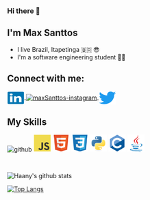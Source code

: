 ### Hi there 👋

## I'm Max Santtos

* I live Brazil, Itapetinga :brazil: :sunglasses:
* I'm a software engineering student :man_technologist: 


## Connect with me:
<a href="https://www.linkedin.com/in/maxsuelsanttos/" target="_blank">
<img align="center" alt="diego-linkedin" height="30" width="40" src="https://raw.githubusercontent.com/devicons/devicon/master/icons/linkedin/linkedin-original.svg" style="max-width:100%;">
</a>
</a>
<a href="https://www.instagram.com/maxssanttos/" target="_blank">
<img align="center" alt="maxSanttos-instagram" height="30" width="40" align="center" src="https://raw.githubusercontent.com/rahuldkjain/github-profile-readme-generator/master/src/images/icons/Social/instagram.svg" alt="henriquemotton" height="30" width="40"  style="max-width:100%;">
</a>
<a href="https://twitter.com/Santtos2Ms" target="_blank">
<img align="center" alt="maxSanttos-Twitter" height="30" width="40" src="https://raw.githubusercontent.com/devicons/devicon/master/icons/twitter/twitter-original.svg" style="max-width:100%;">
</a>

<br>

## My Skills

<img src="https://cdn.jsdelivr.net/gh/devicons/devicon/icons/nodejs/nodejs-original-wordmark.svg" alt="github" width="40" height="40" style="max-width:100%;"></img>
<img src="https://raw.githubusercontent.com/devicons/devicon/master/icons/javascript/javascript-original.svg" alt="github" width="40" height="40" style="max-width:100%;"></img>
<img alt="max-HTML" height="40" width="40" src="https://raw.githubusercontent.com/devicons/devicon/master/icons/html5/html5-original.svg"/>
<img alt="max-CSS" height="40" width="40" src="https://raw.githubusercontent.com/devicons/devicon/master/icons/css3/css3-original.svg"/>
<img src="https://raw.githubusercontent.com/devicons/devicon/master/icons/python/python-original.svg" alt="github" width="40" height="40" style="max-width:100%;"></img>
<img src="https://raw.githubusercontent.com/devicons/devicon/master/icons/c/c-original.svg" alt="github" width="40" height="40" style="max-width:100%;"></img>
<img src="https://raw.githubusercontent.com/devicons/devicon/master/icons/java/java-original.svg" alt="github" width="40" height="40" style="max-width:100%;"></img>

<br>

![Haany's github stats](https://github-readme-stats.vercel.app/api?username=maxsanttos&show_icons=true&hide=[%22issues%22]&theme=dark)
<br>

[![Top Langs](https://github-readme-stats.vercel.app/api/top-langs/?username=maxsanttos&layout=compact)](https://github.com/maxsanttos/github-readme-stats)


